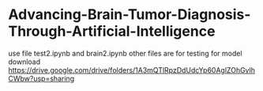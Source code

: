 # Advancing-Brain-Tumor-Diagnosis-Through-Artificial-Intelligence

use file test2.ipynb and brain2.ipynb 
other files are for testing
for model download https://drive.google.com/drive/folders/1A3mQTlRpzDdUdcYp60AglZOhGvlhCWbw?usp=sharing
